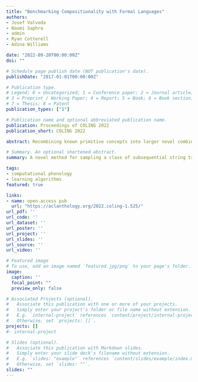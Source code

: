 ```yaml
---
title: "Benchmarking Compositionality with Formal Languages"
authors:
- Josef Valvoda
- Naomi Saphra
- admin
- Ryan Cotterell
- Adina Williams

date: "2022-09-20T00:00:00Z"
doi: ""

# Schedule page publish date (NOT publication's date).
publishDate: "2017-01-01T00:00:00Z"

# Publication type.
# Legend: 0 = Uncategorized; 1 = Conference paper; 2 = Journal article;
# 3 = Preprint / Working Paper; 4 = Report; 5 = Book; 6 = Book section;
# 7 = Thesis; 8 = Patent
publication_types: ["1"]

# Publication name and optional abbreviated publication name.
publication: Proceedings of COLING 2022
publication_short: COLING 2022

abstract: Recombining known primitive concepts into larger novel combinations is a quintessentially human cognitive capability. Whether large neural models in NLP can acquire this ability while learning from data is an open question. In this paper, we investigate this problem from the perspective of formal languages. We use deterministic finite-state transducers to make an unbounded number of datasets with controllable properties governing compositionality. By randomly sampling over many transducers, we explore which of their properties contribute to learnability of a compositional relation by a neural network. We find that the models either learn the relations completely or not at all. The key is transition coverage, setting a soft learnability limit at 400 examples per transition.  

# Summary. An optional shortened abstract.
summary: A novel method for sampling a class of subsequential string transductions encoding homomorphisms allows rigorous testing of learning models' capacity for compositionality.

tags:
- computational phonology
- learning algorithms
featured: true

links:
- name: open-access pub
  url: "https://aclanthology.org/2022.coling-1.525/"
url_pdf: ''
url_code: ''
url_dataset: ''
url_poster: ''
url_project: ''
url_slides: ''
url_source: ''
url_video: ''

# Featured image
# To use, add an image named `featured.jpg/png` to your page's folder.
image:
  caption: ''
  focal_point: ""
  preview_only: false

# Associated Projects (optional).
#   Associate this publication with one or more of your projects.
#   Simply enter your project's folder or file name without extension.
#   E.g. `internal-project` references `content/project/internal-project/index.md`.
#   Otherwise, set `projects: []`.
projects: []
#- internal-project

# Slides (optional).
#   Associate this publication with Markdown slides.
#   Simply enter your slide deck's filename without extension.
#   E.g. `slides: "example"` references `content/slides/example/index.md`.
#   Otherwise, set `slides: ""`.
slides: ""
---
```

